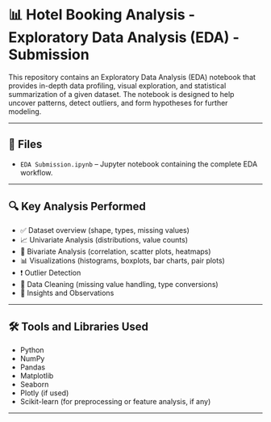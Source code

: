 # 📊 Hotel Booking Analysis - Exploratory Data Analysis (EDA) - Submission

This repository contains an Exploratory Data Analysis (EDA) notebook that provides in-depth data profiling, visual exploration, and statistical summarization of a given dataset. The notebook is designed to help uncover patterns, detect outliers, and form hypotheses for further modeling.

---

## 📁 Files

- `EDA Submission.ipynb` – Jupyter notebook containing the complete EDA workflow.

---

## 🔍 Key Analysis Performed

- ✅ Dataset overview (shape, types, missing values)
- 📈 Univariate Analysis (distributions, value counts)
- 🧮 Bivariate Analysis (correlation, scatter plots, heatmaps)
- 📊 Visualizations (histograms, boxplots, bar charts, pair plots)
- ❗ Outlier Detection
- 🧹 Data Cleaning (missing value handling, type conversions)
- 📝 Insights and Observations

---

## 🛠️ Tools and Libraries Used

- Python
- NumPy
- Pandas
- Matplotlib
- Seaborn
- Plotly (if used)
- Scikit-learn (for preprocessing or feature analysis, if any)

---
